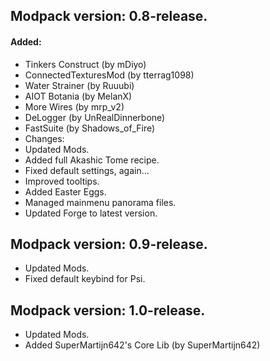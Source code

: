 ## Modpack version: 0.8-release.

#### Added:
- Tinkers Construct (by mDiyo)
- ConnectedTexturesMod (by tterrag1098)
- Water Strainer (by Ruuubi)
- AIOT Botania (by MelanX)
- More Wires (by mrp_v2)
- DeLogger (by UnRealDinnerbone)
- FastSuite (by Shadows_of_Fire)
- Changes:
- Updated Mods.
- Added full Akashic Tome recipe.
- Fixed default settings, again...
- Improved tooltips.
- Added Easter Eggs.
- Managed mainmenu panorama files.
- Updated Forge to latest version.

## Modpack version: 0.9-release.

- Updated Mods.
- Fixed default keybind for Psi.

## Modpack version: 1.0-release.

- Updated Mods.
- Added SuperMartijn642's Core Lib (by SuperMartijn642)
